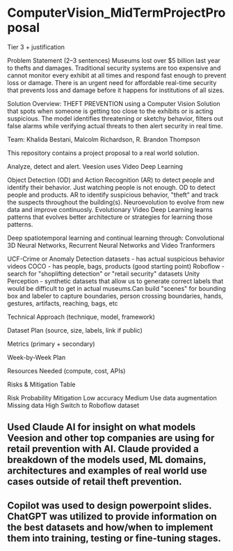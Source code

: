 # ComputerVision_MidTermProjectProposal

Tier 3 + justification

Problem Statement (2–3 sentences) Museums lost over $5 billion last year to thefts and damages. Traditional security systems are too expensive and cannot monitor every exhibit at all times and respond fast enough to prevent loss or damage. There is an urgent need for affordable real-time security that prevents loss and damage before it happens for institutions of all sizes.

Solution Overview: THEFT PREVENTION using a Computer Vision Solution that spots when someone is getting too close to the exhibits or is acting suspicious. The model identifies threatening or sketchy behavior, filters out false alarms while verifying actual threats to then alert security in real time. 

Team: Khalida Bestani, Malcolm Richardson, R. Brandon Thompson

This repository contains a project proposal to a real world solution. 

Analyze, detect and alert. Veesion uses Video Deep Learning

Object Detection (OD) and Action Recognition (AR) to detect people and identify their behavior. Just watching people is not enough. OD to detect people and products. AR to identify suspicious behavior, "theft" and track the suspects throughout the building(s). Neuroevolution to evolve from new data and improve continuosly. Evolutionary Video Deep Learning learns patterns that evolves better architecture or strategies for learning those patterns.

Deep spatiotemporal learning and continual learning through:
Convolutional 3D Neural Networks, Recurrent Neural Networks and Video Tranformers

UCF-Crime or Anomaly Detection datasets - has actual suspicious behavior videos
COCO - has people, bags, products (good starting point)
Roboflow - search for "shoplifting detection" or "retail security" datasets
Unity Perception - synthetic datasets that allow us to generate correct labels that would be difficult to get in actual museums.Can build "scenes" for bounding box and labeler to capture boundaries, person crossing boundaries, hands, gestures, artifacts, reaching, bags, etc







Technical Approach (technique, model, framework)

Dataset Plan (source, size, labels, link if public)

Metrics (primary + secondary)

Week-by-Week Plan

Resources Needed (compute, cost, APIs)

Risks & Mitigation Table

Risk	Probability	Mitigation
Low accuracy	Medium	Use data augmentation
Missing data	High	Switch to Roboflow dataset






## Used Claude AI for insight on what models Veesion and other top companies are using for retail prevention with AI. Claude provided a breakdown of the models used, ML domains, architectures and examples of real world use cases outside of retail theft prevention.
## Copilot was used to design powerpoint slides. ChatGPT was utilized to provide information on the best datasets and how/when to implement them into training, testing or fine-tuning stages.
